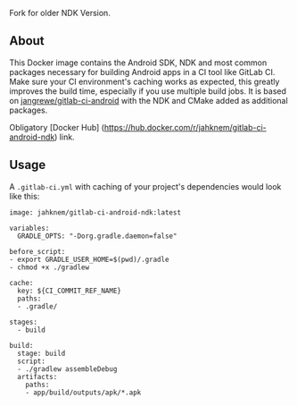 Fork for older NDK Version.

## About
This Docker image contains the Android SDK, NDK and most common packages necessary for building Android apps in a CI tool like GitLab CI. Make sure your CI environment's caching works as expected, this greatly improves the build time, especially if you use multiple build jobs. It is based on [jangrewe/gitlab-ci-android](https://github.com/jangrewe/gitlab-ci-android) with the NDK and CMake added as additional packages.

Obligatory [Docker Hub] (https://hub.docker.com/r/jahknem/gitlab-ci-android-ndk) link.

## Usage
A `.gitlab-ci.yml` with caching of your project's dependencies would look like this:

```
image: jahknem/gitlab-ci-android-ndk:latest

variables:
  GRADLE_OPTS: "-Dorg.gradle.daemon=false"

before_script:
- export GRADLE_USER_HOME=$(pwd)/.gradle
- chmod +x ./gradlew

cache:
  key: ${CI_COMMIT_REF_NAME}
  paths:
  - .gradle/

stages:
  - build

build:
  stage: build
  script:
  - ./gradlew assembleDebug
  artifacts:
    paths:
    - app/build/outputs/apk/*.apk
```
